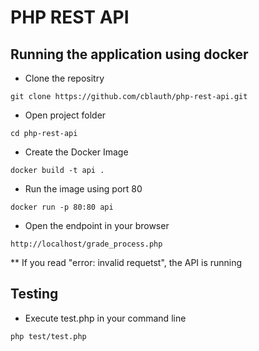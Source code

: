# PHP REST API

## Running the application using docker

* Clone the repositry
```
git clone https://github.com/cblauth/php-rest-api.git
```
* Open project folder
```
cd php-rest-api
```
* Create the Docker Image
```
docker build -t api .
```
* Run the image using port 80
```
docker run -p 80:80 api
```
 * Open the endpoint in your browser
```
http://localhost/grade_process.php
```
** If you read "error: invalid requetst", the API is running

## Testing

* Execute test.php in your command line
```
php test/test.php
```
